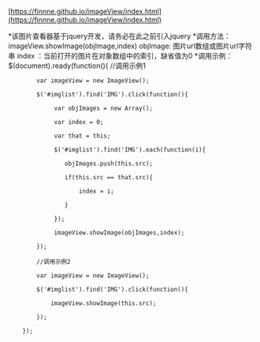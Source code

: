 
[https://finnne.github.io/imageView/index.html](https://finnne.github.io/imageView/index.html)

*该图片查看器基于jquery开发，请务必在此之前引入jquery
*调用方法：imageView.showImage(objImage,index)
        objImage: 图片url数组或图片url字符串
        index   ：当前打开的图片在对象数组中的索引，缺省值为0
*调用示例：
        $(document).ready(function(){
            //调用示例1
            
            var imageView = new ImageView();
            
            $('#imglist').find('IMG').click(function(){
            
                 var objImages = new Array();
                 
                 var index = 0;
                 
                 var that = this;
                 
                 $('#imglist').find('IMG').each(function(i){
                 
                    objImages.push(this.src);
                    
                    if(this.src == that.src){
                    
                        index = i;
                        
                    }
                    
                 });
                 
                 imageView.showImage(objImages,index);
                 
            });
            
            //调用示例2
            
            var imageView = new ImageView();
            
            $('#imglist').find('IMG').click(function(){
            
                imageView.showImage(this.src);
                
            });
            
        });
        


